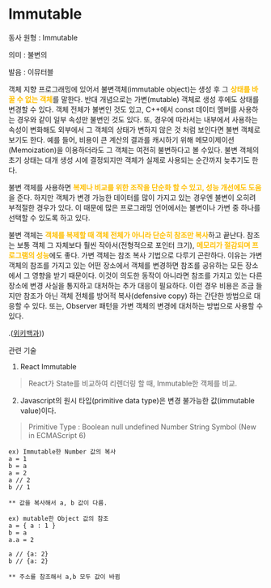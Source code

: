 # Immutable

동사 원형 : Immutable

의미  : 불변의

발음 : 이뮤터블

객체 지향 프로그래밍에 있어서 불변객체(immutable object)는 생성 후 그 <span style="color:#FFBF00; font-weight:bold;">상태를 바꿀 수 없는 객체</span>를 말한다. 반대 개념으로는 가변(mutable) 객체로 생성 후에도 상태를 변경할 수 있다. 객체 전체가 불변인 것도 있고, C++에서 const 데이터 멤버를 사용하는 경우와 같이 일부 속성만 불변인 것도 있다. 또, 경우에 따라서는 내부에서 사용하는 속성이 변화해도 외부에서 그 객체의 상태가 변하지 않은 것 처럼 보인다면 불변 객체로 보기도 한다. 예를 들어, 비용이 큰 계산의 결과를 캐시하기 위해 메모이제이션(Memoization)을 이용하더라도 그 객체는 여전히 불변하다고 볼 수있다. 불변 객체의 초기 상태는 대개 생성 시에 결정되지만 객체가 실제로 사용되는 순간까지 늦추기도 한다.

불변 객체를 사용하면 <span style="color:#FFBF00; font-weight:bold;">복제나 비교를 위한 조작을 단순화 할 수 있고, 성능 개선에도 도움</span>을 준다. 하지만 객체가 변경 가능한 데이터를 많이 가지고 있는 경우엔 불변이 오히려 부적절한 경우가 있다. 이 때문에 많은 프로그래밍 언어에서는 불변이나 가변 중 하나를 선택할 수 있도록 하고 있다.

불변 객체는 <span style="color:#FFBF00; font-weight:bold;">객체를 복제할 때 객체 전체가 아니라 단순히 참조만 복사</span>하고 끝난다. 참조는 보통 객체 그 자체보다 훨씬 작아서(전형적으로 포인터 크기), <span style="color:#FFBF00; font-weight:bold;">메모리가 절감되며 프로그램의 성능</span>에도 좋다. 가변 객체는 참조 복사 기법으로 다루기 곤란하다. 이유는 가변 객체의 참조를 가지고 있는 어떤 장소에서 객체를 변경하면 참조를 공유하는 모든 장소에서 그 영향을 받기 때문이다. 이것이 의도한 동작이 아니라면 참조를 가지고 있는 다른 장소에 변경 사실을 통지하고 대처하는 추가 대응이 필요하다. 이런 경우 비용은 조금 들지만 참조가 아닌 객체 전체를 방어적 복사(defensive copy) 하는 간단한 방법으로 대응할 수 있다. 또는, Observer 패턴을 가변 객체의 변경에 대처하는 방법으로 사용할 수 있다.




.([위키백과](https://ko.wikipedia.org/wiki/%EB%B6%88%EB%B3%80%EA%B0%9D%EC%B2%B4)))

관련 기술
1. React Immutable
> React가 State를 비교하여 리렌더링 할 때, Immutable한 객체를 비교.

2. Javascript의 원시 타입(primitive data type)은 변경 불가능한 값(immutable value)이다.
> Primitive Type :
Boolean
null
undefined
Number
String
Symbol (New in ECMAScript 6)

```
ex) Immutable한 Number 값의 복사
a = 1
b = a
a = 2
a // 2
b // 1

** 값을 복사해서 a, b 값이 다름.

ex) mutable한 Object 값의 참조
a = { a : 1 }
b = a
a.a = 2

a // {a: 2}
b // {a: 2}

** 주소를 참조해서 a,b 모두 값이 바뀜
```
